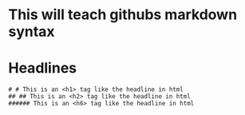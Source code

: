 # This will teach githubs markdown syntax

# Headlines
```
# # This is an <h1> tag like the headline in html
## ## This is an <h2> tag like the headline in html
###### This is an <h6> tag like the headline in html
```


 
